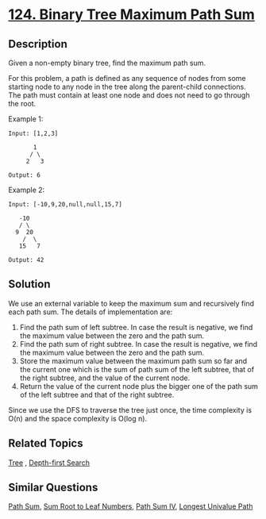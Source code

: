 # [124. Binary Tree Maximum Path Sum](https://leetcode.com/problems/binary-tree-maximum-path-sum)

## Description

Given a non-empty binary tree, find the maximum path sum.

For this problem, a path is defined as any sequence of nodes from some starting node to any node in the tree along the parent-child connections. The path must contain at least one node and does not need to go through the root.

Example 1:

```
Input: [1,2,3]

       1
      / \
     2   3

Output: 6
```

Example 2:

```
Input: [-10,9,20,null,null,15,7]

   -10
   / \
  9  20
    /  \
   15   7

Output: 42
```

## Solution

We use an external variable to keep the maximum sum and recursively find each path sum. The details of implementation are:

1. Find the path sum of left subtree. In case the result is negative, we find the maximum value between the zero and the path sum.
2. Find the path sum of right subtree. In case the result is negative, we find the maximum value between the zero and the path sum.
3. Store the maximum value between the maximum path sum so far and the current one which is the sum of path sum of the left subtree, that of the right subtree, and the value of the current node.
4. Return the value of the current node plus the bigger one of the path sum of the left subtree and that of the right subtree.

Since we use the DFS to traverse the tree just once, the time complexity is O(n) and the space complexity is O(log n).

## Related Topics

[Tree](https://leetcode.com/tag/tree/) , [Depth-first Search](https://leetcode.com/tag/depth-first-search/) 

## Similar Questions

[Path Sum](https://leetcode.com/problems/path-sum/), [Sum Root to Leaf Numbers](https://leetcode.com/problems/sum-root-to-leaf-numbers/), [Path Sum IV](https://leetcode.com/problems/path-sum-iv/), [Longest Univalue Path](https://leetcode.com/problems/longest-univalue-path/)
